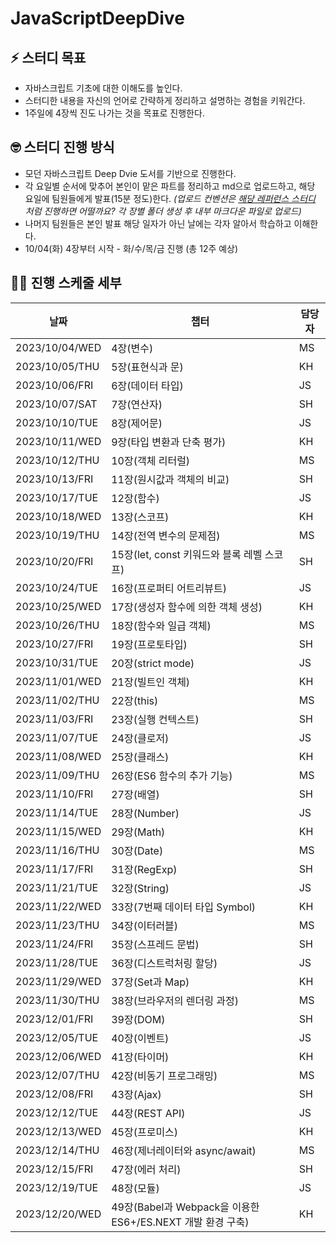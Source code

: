 # JavaScriptDeepDive


## ⚡️ 스터디 목표

- 자바스크립트 기초에 대한 이해도를 높인다.
- 스터디한 내용을 자신의 언어로 간략하게 정리하고 설명하는 경험을 키워간다.
- 1주일에 4장씩 진도 나가는 것을 목표로 진행한다.


## 🤓 스터디 진행 방식

- 모던 자바스크립트 Deep Dvie 도서를 기반으로 진행한다.
- 각 요일별 순서에 맞추어 본인이 맡은 파트를 정리하고 md으로 업로드하고, 해당 요일에 팀원들에게 발표(15분 정도)한다.
  *(업로드 컨벤션은 [해당 레퍼런스 스터디](https://github.com/suu3/js_deepdive_study/tree/main/05.%ED%91%9C%ED%98%84%EC%8B%9D%EA%B3%BC%20%EB%AC%B8) 처럼 진행하면 어떨까요? 각 장별 폴더 생성 후 내부 마크다운 파일로 업로드)*
- 나머지 팀원들은 본인 발표 해당 일자가 아닌 날에는 각자 알아서 학습하고 이해한다.
- 10/04(화) 4장부터 시작 - 화/수/목/금 진행 (총 12주 예상)


## 🧑‍💻 진행 스케줄 세부

| 날짜 | 챕터 | 담당자 |
| --- | --- | --- |
| 2023/10/04/WED | 4장(변수) | MS |
| 2023/10/05/THU | 5장(표현식과 문) | KH |
| 2023/10/06/FRI | 6장(데이터 타입) | JS |
| 2023/10/07/SAT | 7장(연산자) | SH |
| 2023/10/10/TUE | 8장(제어문) | JS |
| 2023/10/11/WED | 9장(타입 변환과 단축 평가) | KH |
| 2023/10/12/THU | 10장(객체 리터럴) | MS |
| 2023/10/13/FRI | 11장(원시값과 객체의 비교) | SH |
| 2023/10/17/TUE | 12장(함수) | JS |
| 2023/10/18/WED | 13장(스코프) | KH |
| 2023/10/19/THU | 14장(전역 변수의 문제점) | MS |
| 2023/10/20/FRI | 15장(let, const 키워드와 블록 레벨 스코프) | SH |
| 2023/10/24/TUE | 16장(프로퍼티 어트리뷰트) | JS |
| 2023/10/25/WED | 17장(생성자 함수에 의한 객체 생성) | KH |
| 2023/10/26/THU | 18장(함수와 일급 객체) | MS |
| 2023/10/27/FRI | 19장(프로토타입) | SH |
| 2023/10/31/TUE | 20장(strict mode) | JS |
| 2023/11/01/WED | 21장(빌트인 객체) | KH |
| 2023/11/02/THU | 22장(this) | MS |
| 2023/11/03/FRI | 23장(실행 컨텍스트) | SH |
| 2023/11/07/TUE | 24장(클로저) | JS |
| 2023/11/08/WED | 25장(클래스) | KH |
| 2023/11/09/THU | 26장(ES6 함수의 추가 기능) | MS |
| 2023/11/10/FRI | 27장(배열) | SH |
| 2023/11/14/TUE | 28장(Number) | JS |
| 2023/11/15/WED | 29장(Math) | KH |
| 2023/11/16/THU | 30장(Date) | MS |
| 2023/11/17/FRI | 31장(RegExp) | SH |
| 2023/11/21/TUE | 32장(String) | JS |
| 2023/11/22/WED | 33장(7번째 데이터 타입 Symbol) | KH |
| 2023/11/23/THU | 34장(이터러블) | MS |
| 2023/11/24/FRI | 35장(스프레드 문법) | SH |
| 2023/11/28/TUE | 36장(디스트럭처링 할당) | JS |
| 2023/11/29/WED | 37장(Set과 Map) | KH |
| 2023/11/30/THU | 38장(브라우저의 렌더링 과정) | MS |
| 2023/12/01/FRI | 39장(DOM) | SH |
| 2023/12/05/TUE | 40장(이벤트) | JS |
| 2023/12/06/WED | 41장(타이머) | KH |
| 2023/12/07/THU | 42장(비동기 프로그래밍) | MS |
| 2023/12/08/FRI | 43장(Ajax) | SH |
| 2023/12/12/TUE | 44장(REST API) | JS |
| 2023/12/13/WED | 45장(프로미스) | KH |
| 2023/12/14/THU | 46장(제너레이터와 async/await) | MS |
| 2023/12/15/FRI | 47장(에러 처리) | SH |
| 2023/12/19/TUE | 48장(모듈) | JS |
| 2023/12/20/WED | 49장(Babel과 Webpack을 이용한 ES6+/ES.NEXT 개발 환경 구축) | KH |

